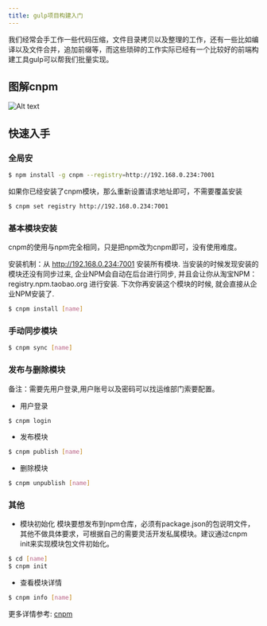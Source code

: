 ```yaml
---
title: gulp项目构建入门
---
```


我们经常会手工作一些代码压缩，文件目录拷贝以及整理的工作，还有一些比如编译以及文件合并，追加前缀等，而这些琐碎的工作实际已经有一个比较好的前端构建工具gulp可以帮我们批量实现。

<!--more-->

## 图解cnpm

![Alt text](/blog/img/cnpm-desc.png)



## 快速入手

### 全局安

``` bash
$ npm install -g cnpm --registry=http://192.168.0.234:7001
```
如果你已经安装了cnpm模块，那么重新设置请求地址即可，不需要覆盖安装
``` bash
$ cnpm set registry http://192.168.0.234:7001
```

### 基本模块安装
cnpm的使用与npm完全相同，只是把npm改为cnpm即可，没有使用难度。

安装机制：从 http://192.168.0.234:7001 安装所有模块. 当安装的时候发现安装的模块还没有同步过来, 企业NPM会自动在后台进行同步, 并且会让你从淘宝NPM：registry.npm.taobao.org 进行安装. 下次你再安装这个模块的时候, 就会直接从企业NPM安装了.
``` bash
$ cnpm install [name]
```
### 手动同步模块
``` bash
$ cnpm sync [name]
```
### 发布与删除模块
备注：需要先用户登录,用户账号以及密码可以找运维部门索要配置。
* 用户登录
``` bash
$ cnpm login
```
* 发布模块
``` bash
$ cnpm publish [name]
```
* 删除模块
``` bash
$ cnpm unpublish [name]
```
### 其他
* 模块初始化
模块要想发布到npm仓库，必须有package.json的包说明文件，其他不做具体要求，可根据自己的需要灵活开发私属模块。建议通过cnpm init来实现模块包文件初始化。
``` bash
$ cd [name]
$ cnpm init 
```
* 查看模块详情
``` bash
$ cnpm info [name]
```

更多详情参考: [cnpm](http://192.168.0.234:7002/)